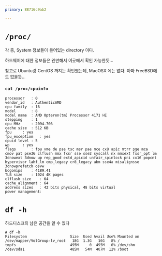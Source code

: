 ```yaml
---
primary: 88716c9ab2

---
```


# `/proc/`

각 종, System 정보들이 들어있는 directory 이다.

하드웨어에 대한 정보들은 왠만해서 이곳에서 확인 가능한듯...

참고로 Ubuntu랑 CentOS 까지는 확인했는데, MacOSX 에는 없다. 아마 FreeBSD에도 없을듯...

### `cat /proc/cpuinfo`

	processor	: 0
	vendor_id	: AuthenticAMD
	cpu family	: 16
	model		: 8
	model name	: AMD Opteron(tm) Processor 4171 HE
	stepping	: 1
	cpu MHz		: 2094.706
	cache size	: 512 KB
	fpu		: yes
	fpu_exception	: yes
	cpuid level	: 5
	wp		: yes
	flags		: fpu vme de pse tsc msr pae mce cx8 apic mtrr pge mca cmov pat pse36 clflush mmx fxsr sse sse2 syscall nx mmxext fxsr_opt lm 3dnowext 3dnow up rep_good extd_apicid unfair_spinlock pni cx16 popcnt hypervisor lahf_lm cmp_legacy cr8_legacy abm sse4a misalignsse 3dnowprefetch osvw
	bogomips	: 4189.41
	TLB size	: 1024 4K pages
	clflush size	: 64
	cache_alignment	: 64
	address sizes	: 42 bits physical, 48 bits virtual
	power management:


# `df -h`

하드디스크의 남은 공간을 알 수 있다

	# df -h
	Filesystem                    Size  Used Avail Use% Mounted on
	/dev/mapper/VolGroup-lv_root   18G  1.3G   16G   8% /
	tmpfs                         495M     0  495M   0% /dev/shm
	/dev/sda1                     485M   54M  407M  12% /boot